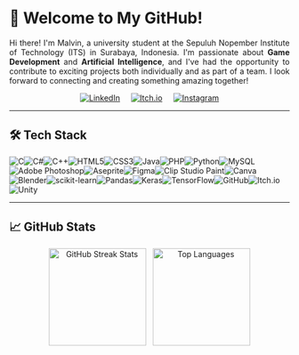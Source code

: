 # 👋 Welcome to My GitHub!
<div align="justify">
  
Hi there! I'm Malvin, a university student at the Sepuluh Nopember Institute of Technology (ITS) in Surabaya, Indonesia. I'm passionate about **Game Development** and **Artificial Intelligence**, and I've had the opportunity to contribute to exciting projects both individually and as part of a team. I look forward to connecting and creating something amazing together!

</div>

<div align="center">

[![LinkedIn](https://img.shields.io/badge/LinkedIn-%230077B5.svg?style=for-the-badge&logo=linkedin&logoColor=white)](https://www.linkedin.com/in/malvin-leonardo-hartanto/) &nbsp;&nbsp;&nbsp; [![Itch.io](https://img.shields.io/badge/Itch.io-%23FA5C5C.svg?style=for-the-badge&logo=itchdotio&logoColor=white)](https://mileonstudio.itch.io/) &nbsp;&nbsp;&nbsp; [![Instagram](https://img.shields.io/badge/Instagram-%23E4405F.svg?style=for-the-badge&logo=Instagram&logoColor=white)](https://instagram.com/malvinleoo)

</div>

---

## 🛠️ **Tech Stack**
<div align="center" style="display: flex; flex-wrap: wrap;">
  <img src="https://img.shields.io/badge/c-%2300599C.svg?style=for-the-badge&logo=c&logoColor=white" alt="C">
  <img src="https://img.shields.io/badge/c%23-%23239120.svg?style=for-the-badge&logo=csharp&logoColor=white" alt="C#">
  <img src="https://img.shields.io/badge/c++-%2300599C.svg?style=for-the-badge&logo=c%2B%2B&logoColor=white" alt="C++">
  <img src="https://img.shields.io/badge/html5-%23E34F26.svg?style=for-the-badge&logo=html5&logoColor=white" alt="HTML5">
  <img src="https://img.shields.io/badge/css3-%231572B6.svg?style=for-the-badge&logo=css3&logoColor=white" alt="CSS3">
  <img src="https://img.shields.io/badge/java-%23ED8B00.svg?style=for-the-badge&logo=openjdk&logoColor=white" alt="Java">
  <img src="https://img.shields.io/badge/php-%23777BB4.svg?style=for-the-badge&logo=php&logoColor=white" alt="PHP">
  <img src="https://img.shields.io/badge/python-3670A0?style=for-the-badge&logo=python&logoColor=ffdd54" alt="Python">
  <img src="https://img.shields.io/badge/mysql-4479A1.svg?style=for-the-badge&logo=mysql&logoColor=white" alt="MySQL">
  <img src="https://img.shields.io/badge/adobe%20photoshop-%2331A8FF.svg?style=for-the-badge&logo=adobe%20photoshop&logoColor=white" alt="Adobe Photoshop">
  <img src="https://img.shields.io/badge/Aseprite-FFFFFF?style=for-the-badge&logo=Aseprite&logoColor=#7D929E" alt="Aseprite">
  <img src="https://img.shields.io/badge/figma-%23F24E1E.svg?style=for-the-badge&logo=figma&logoColor=white" alt="Figma">
  <img src="https://img.shields.io/badge/ClipStudioPaint-%23CFD3D3.svg?style=for-the-badge&logo=ClipStudioPaint&logoColor=white" alt="Clip Studio Paint">
  <img src="https://img.shields.io/badge/Canva-%2300C4CC.svg?style=for-the-badge&logo=Canva&logoColor=white" alt="Canva">
  <img src="https://img.shields.io/badge/blender-%23F5792A.svg?style=for-the-badge&logo=blender&logoColor=white" alt="Blender">
  <img src="https://img.shields.io/badge/scikit--learn-%23F7931E.svg?style=for-the-badge&logo=scikit-learn&logoColor=white" alt="scikit-learn">
  <img src="https://img.shields.io/badge/pandas-%23150458.svg?style=for-the-badge&logo=pandas&logoColor=white" alt="Pandas">
  <img src="https://img.shields.io/badge/Keras-%23D00000.svg?style=for-the-badge&logo=Keras&logoColor=white" alt="Keras">
  <img src="https://img.shields.io/badge/TensorFlow-%23FF6F00.svg?style=for-the-badge&logo=TensorFlow&logoColor=white" alt="TensorFlow">
  <img src="https://img.shields.io/badge/github-%23121011.svg?style=for-the-badge&logo=github&logoColor=white" alt="GitHub">
  <img src="https://img.shields.io/badge/Itch-%23FF0B34.svg?style=for-the-badge&logo=Itch.io&logoColor=white" alt="Itch.io">
  <img src="https://img.shields.io/badge/unity-%23000000.svg?style=for-the-badge&logo=unity&logoColor=white" alt="Unity">
</div>

---

## 📈 **GitHub Stats**
<div align="center">
  <img src="https://github-readme-streak-stats.herokuapp.com/?user=malvinlh&theme=tokyonight&hide_border=false" alt="GitHub Streak Stats" height="175"> &nbsp;
  <img src="https://github-readme-stats.vercel.app/api/top-langs/?username=malvinlh&layout=compact&theme=tokyonight" alt="Top Languages" height="175">
</div>
